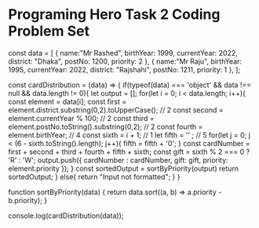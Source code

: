 




# Programing Hero Task 2 Coding Problem Set



const data = [
    {
        name:"Mr Rashed",
        birthYear: 1999,
        currentYear: 2022,
        district: "Dhaka",
        postNo: 1200,
        priority: 2
    },
    {
        name:"Mr Raju",
        birthYear: 1995,
        currentYear: 2022,
        district: "Rajshahi",
        postNo: 1211,
        priority: 1
    },
];

const cardDistribution = (data) => {
    if(typeof(data) === 'object' && data !== null && data.length != 0){
        let output = [];
        for(let i = 0; i < data.length; i++){
            const element = data[i];
            const first = element.district.substring(0,2).toUpperCase(); // 2 
            const second = element.currentYear % 100; // 2
            const third = element.postNo.toString().substring(0,2); // 2
            const fourth = element.birthYear; // 4
            const sixth = i + 1; // 1
            let fifth = '' ; // 5
            for(let j = 0; j < (6 - sixth.toString().length); j++){
                fifth = fifth + '0';
            }
            const  cardNumber = first + second + third + fourth + fifth + sixth;
            const gift = sixth % 2 === 0 ? 'R' : 'W';
            output.push({
                cardNumber : cardNumber,
                gift: gift,
                priority: element.priority
            });
        }
        const sortedOutput = sortByPriority(output)
        return sortedOutput;
    }
    else{
        return "Input not formatted";
    }
}

function sortByPriority(data) {
	return data.sort((a, b) => a.priority - b.priority);
}

console.log(cardDistribution(data));
